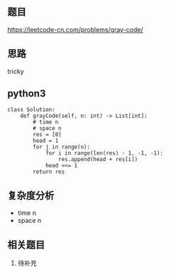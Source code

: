 ## 题目
https://leetcode-cn.com/problems/gray-code/

## 思路
tricky

## python3
```python3
class Solution:
    def grayCode(self, n: int) -> List[int]:
        # time n
        # space n
        res = [0]
        head = 1
        for j in range(n):
            for i in range(len(res) - 1, -1, -1):
                res.append(head + res[i])
            head <<= 1
        return res
```

## 复杂度分析
* time n
* space n

## 相关题目
1. 待补充
